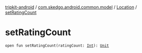 [tripkit-android](../../index.md) / [com.skedgo.android.common.model](../index.md) / [Location](index.md) / [setRatingCount](./set-rating-count.md)

# setRatingCount

`open fun setRatingCount(ratingCount: `[`Int`](https://kotlinlang.org/api/latest/jvm/stdlib/kotlin/-int/index.html)`): `[`Unit`](https://kotlinlang.org/api/latest/jvm/stdlib/kotlin/-unit/index.html)